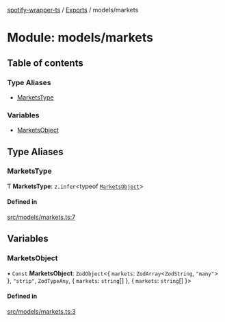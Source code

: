 [spotify-wrapper-ts](../README.md) / [Exports](../modules.md) / models/markets

# Module: models/markets

## Table of contents

### Type Aliases

- [MarketsType](models_markets.md#marketstype)

### Variables

- [MarketsObject](models_markets.md#marketsobject)

## Type Aliases

### MarketsType

Ƭ **MarketsType**: `z.infer`<typeof [`MarketsObject`](models_markets.md#marketsobject)\>

#### Defined in

[src/models/markets.ts:7](https://github.com/XzavierDunn/spotify-wrapper-ts/blob/7ece3b9/src/models/markets.ts#L7)

## Variables

### MarketsObject

• `Const` **MarketsObject**: `ZodObject`<{ `markets`: `ZodArray`<`ZodString`, ``"many"``\>  }, ``"strip"``, `ZodTypeAny`, { `markets`: `string`[]  }, { `markets`: `string`[]  }\>

#### Defined in

[src/models/markets.ts:3](https://github.com/XzavierDunn/spotify-wrapper-ts/blob/7ece3b9/src/models/markets.ts#L3)
